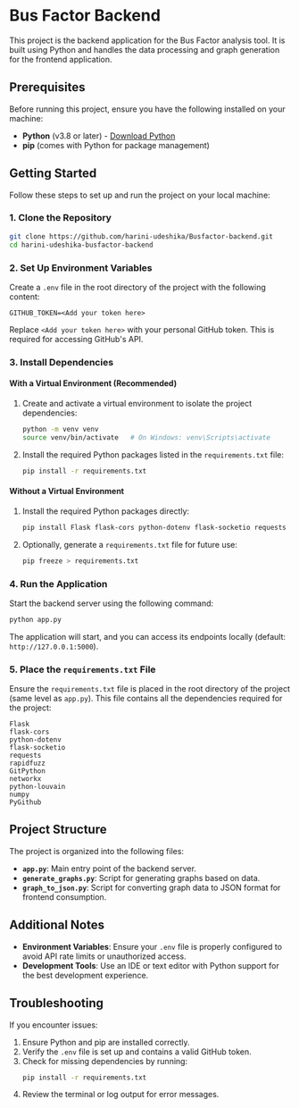 # Bus Factor Backend

This project is the backend application for the Bus Factor analysis tool. It is built using Python and handles the data processing and graph generation for the frontend application.

## Prerequisites

Before running this project, ensure you have the following installed on your machine:

- **Python** (v3.8 or later) - [Download Python](https://www.python.org/downloads/)
- **pip** (comes with Python for package management)

## Getting Started

Follow these steps to set up and run the project on your local machine:

### 1. Clone the Repository
```bash
git clone https://github.com/harini-udeshika/Busfactor-backend.git
cd harini-udeshika-busfactor-backend
```

### 2. Set Up Environment Variables
Create a `.env` file in the root directory of the project with the following content:
```
GITHUB_TOKEN=<Add your token here>
```
Replace `<Add your token here>` with your personal GitHub token. This is required for accessing GitHub's API.

### 3. Install Dependencies

#### With a Virtual Environment (Recommended)
1. Create and activate a virtual environment to isolate the project dependencies:
   ```bash
   python -m venv venv
   source venv/bin/activate   # On Windows: venv\Scripts\activate
   ```
2. Install the required Python packages listed in the `requirements.txt` file:
   ```bash
   pip install -r requirements.txt
   ```

#### Without a Virtual Environment
1. Install the required Python packages directly:
   ```bash
   pip install Flask flask-cors python-dotenv flask-socketio requests rapidfuzz GitPython networkx python-louvain numpy PyGithub
   ```
2. Optionally, generate a `requirements.txt` file for future use:
   ```bash
   pip freeze > requirements.txt
   ```

### 4. Run the Application
Start the backend server using the following command:
```bash
python app.py
```
The application will start, and you can access its endpoints locally (default: `http://127.0.0.1:5000`).

### 5. Place the `requirements.txt` File
Ensure the `requirements.txt` file is placed in the root directory of the project (same level as `app.py`). This file contains all the dependencies required for the project:

```plaintext
Flask
flask-cors
python-dotenv
flask-socketio
requests
rapidfuzz
GitPython
networkx
python-louvain
numpy
PyGithub
```

## Project Structure
The project is organized into the following files:

- **`app.py`**: Main entry point of the backend server.
- **`generate_graphs.py`**: Script for generating graphs based on data.
- **`graph_to_json.py`**: Script for converting graph data to JSON format for frontend consumption.

## Additional Notes
- **Environment Variables**: Ensure your `.env` file is properly configured to avoid API rate limits or unauthorized access.
- **Development Tools**: Use an IDE or text editor with Python support for the best development experience.

## Troubleshooting
If you encounter issues:
1. Ensure Python and pip are installed correctly.
2. Verify the `.env` file is set up and contains a valid GitHub token.
3. Check for missing dependencies by running:
   ```bash
   pip install -r requirements.txt
   ```
4. Review the terminal or log output for error messages.


